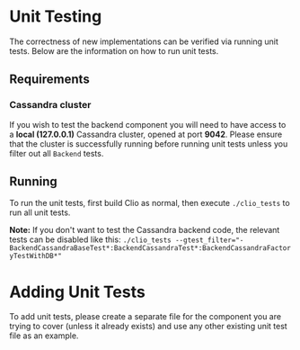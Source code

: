 # Unit Testing
The correctness of new implementations can be verified via running unit tests. Below are the information on how to run unit tests.
## Requirements
### Cassandra cluster
If you wish to test the backend component you will need to have access to a **local (127.0.0.1)** Cassandra cluster, opened at port **9042**. Please ensure that the cluster is successfully running before running unit tests unless you filter out all `Backend` tests.

## Running
To run the unit tests, first build Clio as normal, then execute `./clio_tests` to run all unit tests.

**Note:** If you don't want to test the Cassandra backend code, the relevant tests can be disabled like this: `./clio_tests --gtest_filter="-BackendCassandraBaseTest*:BackendCassandraTest*:BackendCassandraFactoryTestWithDB*"`

# Adding Unit Tests
To add unit tests, please create a separate file for the component you are trying to cover (unless it already exists) and use any other existing unit test file as an example.
